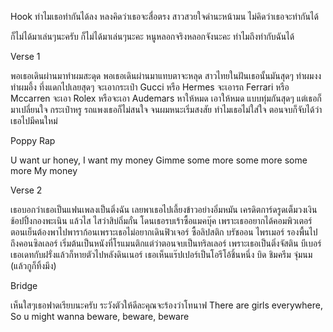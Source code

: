 Hook
ทำไมเธอทำกันได้ลง
หลงคิดว่าเธอจะสื่อตรง
สาวสวยใจดำนะหน้ามน
ไม่คิดว่าเธอจะทำกันได้

ก็ไม่ได้มาเล่นๆนะครับ
ก็ไม่ได้มาเล่นๆนะคะ
หนูหลอกจริงหลอกจังนะคะ
ทำไมถึงทำกับฉันได้

Verse 1

พอเธอเดินผ่านมาทำผมสะดุด
พอเธอเดินผ่านมาแทบตาจะหลุด
สาวไทยในฝันเธอนั้นมันสุดๆ
ทำผมงง ทำผมอึ้ง ทึ่งแดกไปเลยสุดๆ
จะเอากระเป๋า Gucci หรือ Hermes
จะเอารถ Ferrari หรือ Mccarren
จะเอา Rolex หรือจะเอา Audemars
หาให้หมด เอาให้หมด แบบทุ่มกันสุดๆ
แต่เธอก็มาเปลี่ยนใจ กระเป๋าหรู รถแพงเธอก็ไม่สนใจ
จนผมหนะเริ่มสงสัย ทำไมเธอไม่ใส่ใจ
ตอนจบก็จับได้ว่าเธอไปมีคนใหม่

Poppy Rap

U want ur honey, I want my money
Gimme some more some more some more
My money

Verse 2

เธอบอกว่าเธอเป็นแฟนเพลงเป็นติ่งฉัน
เลยพาเธอไปเลี้ยงข้าวอย่างอิ่มหมัน
เครดิตการ์ดรูดเต็มวงเงิน
ช้อปปิ้งกองพะเนิน แล้วไส ไสว่าสิบ่ถิ่มกั๋น
โดนเธอรบเร้าซื้อแมคบุ๊ค เพราะเธออยากได้คอมพิวเตอร์
ตอนเย็นต้องพาไปพาราก้อนเพราะเธอไม่อยากเดินฟิวเจอร์
ซื้อลิปสติก บรัชออน ไพรเมอร์ รองพื้นไปถึงคอนซิลเลอร์
เริ่มต้นเป็นหนังที่โรแมนติกแต่ว่าตอนจบเป็นทริลเลอร์
เพราะเธอเป็นติ่งจัสติน บีเบอร์
เธอเดทกับฝรั่งแล้วก็หายตัวไปหลังดินเนอร์
เธอเห็นแร๊ปเปอร์เป็นโอรีโอ้ชิ้นหนึ่ง
บิด ชิมครีม จุ่มนม (แล้วกูก็ทิ้งมึง)

Bridge

เห็นใสๆเธอฟาดเรียบนะครับ
ระวังตัวให้ดีละคุณจะร้องว่าโทนาฟ
There are girls everywhere,
So u might wanna beware, beware, beware
